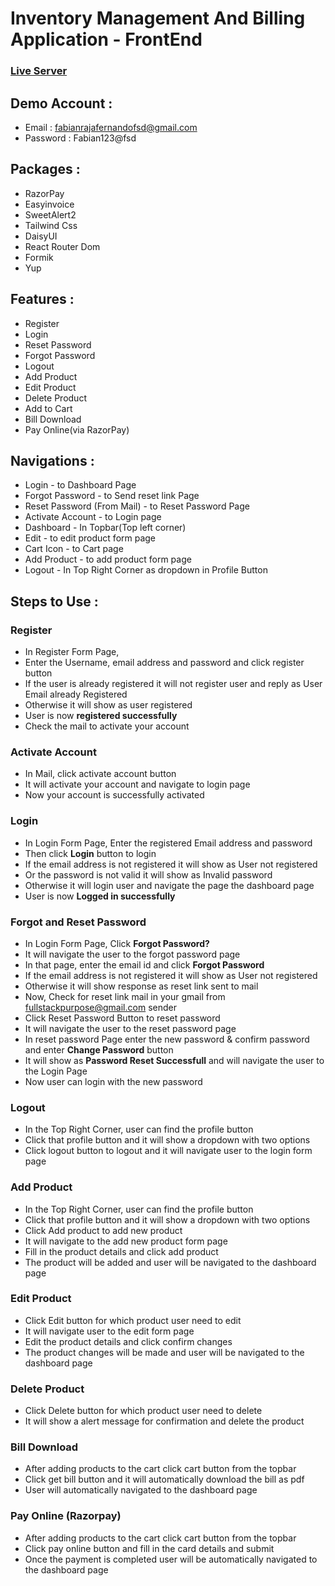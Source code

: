# Inventory Management And Billing Application - FrontEnd

### [Live Server](https://inventorymanagementandbilling.netlify.app/)

## Demo Account : 

* Email : fabianrajafernandofsd@gmail.com
* Password : Fabian123@fsd

## Packages : 

* RazorPay
* Easyinvoice
* SweetAlert2
* Tailwind Css
* DaisyUI
* React Router Dom
* Formik
* Yup


## Features :

* Register
* Login
* Reset Password
* Forgot Password
* Logout
* Add Product
* Edit Product
* Delete Product
* Add to Cart
* Bill Download
* Pay Online(via RazorPay)

## Navigations : 

* Login - to Dashboard Page
* Forgot Password - to Send reset link Page
* Reset Password (From Mail) - to Reset Password Page
* Activate Account - to Login page
* Dashboard - In Topbar(Top left corner)
* Edit - to edit product form page
* Cart Icon - to Cart page
* Add Product - to add product form page
* Logout - In Top Right Corner as dropdown in Profile Button

## Steps to Use : 

### Register

* In Register Form Page, 
* Enter the Username, email address and password and click register button
* If the user is already registered it will not register user and reply as User Email already Registered
* Otherwise it will show as user registered
* User is now <b>registered successfully</b>
* Check the mail to activate your account

### Activate Account

* In Mail, click activate account button
* It will activate your account and navigate to login page
* Now your account is successfully activated

### Login

* In Login Form Page, Enter the registered Email address and password
* Then click <b>Login</b> button to login
* If the email address is not registered it will show as User not registered
* Or the password is not valid it will show as Invalid password
* Otherwise it will login user and navigate the page the dashboard page
* User is now <b>Logged in successfully</b>

### Forgot and Reset Password

* In Login Form Page, Click <b>Forgot Password?</b>
* It will navigate the user to the forgot password page
* In that page, enter the email id and click <b>Forgot Password</b>
* If the email address is not registered it will show as User not registered
* Otherwise it will show response as reset link sent to mail
* Now, Check for reset link mail in your gmail from fullstackpurpose@gmail.com sender
* Click Reset Password Button to reset password
* It will navigate the user to the reset password page
* In reset password Page enter the new password & confirm password and enter <b>Change Password</b> button
* It will show as <b>Password Reset Successfull</b> and will navigate the user to the Login Page
* Now user can login with the new password

### Logout

* In the Top Right Corner, user can find the profile button
* Click that profile button and it will show a dropdown with two options
* Click logout button to logout and it will navigate user to the login form page

### Add Product

* In the Top Right Corner, user can find the profile button
* Click that profile button and it will show a dropdown with two options
* Click Add product to add new product
* It will navigate to the add new product form page
* Fill in the product details and click add product
* The product will be added and user will be navigated to the dashboard page

### Edit Product

* Click Edit button for which product user need to edit
* It will navigate user to the edit form page
* Edit the product details and click confirm changes
* The product changes will be made and user will be navigated to the dashboard page

### Delete Product

* Click Delete button for which product user need to delete
* It will show a alert message for confirmation and delete the product

### Bill Download

* After adding products to the cart click cart button from the topbar
* Click get bill button and it will automatically download the bill as pdf
* User will automatically navigated to the dashboard page

### Pay Online (Razorpay)

* After adding products to the cart click cart button from the topbar
* Click pay online button and fill in the card details and submit
* Once the payment is completed user will be automatically navigated to the dashboard page
